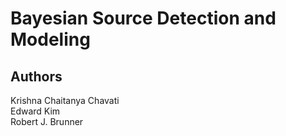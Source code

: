 # Bayesian Source Detection and Modeling

## Authors
Krishna Chaitanya Chavati  
Edward Kim  
Robert J. Brunner
